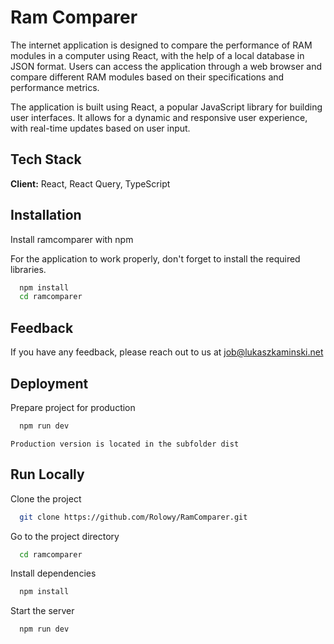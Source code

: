 
# Ram Comparer

The internet application is designed to compare the performance of RAM modules in a computer using React, with the help of a local database in JSON format. Users can access the application through a web browser and compare different RAM modules based on their specifications and performance metrics.

The application is built using React, a popular JavaScript library for building user interfaces. It allows for a dynamic and responsive user experience, with real-time updates based on user input.


## Tech Stack

**Client:** React, React Query, TypeScript
    
  
## Installation

Install ramcomparer with npm

For the application to work properly, don't forget to install the required libraries.

```bash
  npm install 
  cd ramcomparer
```
    
  
## Feedback

If you have any feedback, please reach out to us at job@lukaszkaminski.net


## Deployment

Prepare project for production

```bash
  npm run dev
```

`Production version is located in the subfolder dist`


## Run Locally

Clone the project

```bash
  git clone https://github.com/Rolowy/RamComparer.git
```

Go to the project directory

```bash
  cd ramcomparer
```

Install dependencies

```bash
  npm install
```

Start the server

```bash
  npm run dev
```

